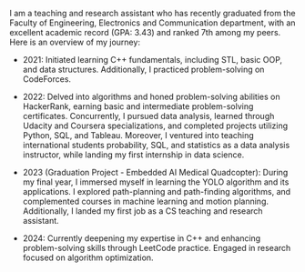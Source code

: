 <!---I'm Hend Emad, a passionate individual with a strong interest in algorithms, machine learning, and their practical applications. Currently, I'm deeply engaged in my research on pathfinding algorithms, exploring their effectiveness in both static and dynamic environments.

I am actively seeking opportunities to collaborate on exciting AI projects that involve machine learning, deep learning, and computer vision. I'm particularly interested in projects that require algorithm implementation and optimization.

If you're working on a project that aligns with my areas of interest, or if you're interested in discussing collaborations and sharing knowledge, let's connect and make a positive impact together!
--->

I am a teaching and research assistant who has recently graduated from the Faculty of Engineering, Electronics and Communication department, with an excellent academic record (GPA: 3.43) and ranked 7th among my peers. Here is an overview of my journey:

- 2021: Initiated learning C++ fundamentals, including STL, basic OOP, and data structures. Additionally, I practiced problem-solving on CodeForces.

- 2022: Delved into algorithms and honed problem-solving abilities on HackerRank, earning basic and intermediate problem-solving certificates. Concurrently, I pursued data analysis, learned through Udacity and Coursera specializations, and completed projects utilizing Python, SQL, and Tableau. Moreover, I ventured into teaching international students probability, SQL, and statistics as a data analysis instructor, while landing my first internship in data science.

- 2023 (Graduation Project - Embedded AI Medical Quadcopter): During my final year, I immersed myself in learning the YOLO algorithm and its applications. I explored path-planning and path-finding algorithms, and complemented courses in machine learning and motion planning. Additionally, I landed my first job as a CS teaching and research assistant.
 
- 2024: Currently deepening my expertise in C++ and enhancing problem-solving skills through LeetCode practice. Engaged in research focused on algorithm optimization.

<!--- 📫 How to reach me:

     Email: hendemadsaber@gmail.com
     LinkedIn: https://www.linkedin.com/in/hend-emad
--->
<!---
HendEmad/HendEmad is a ✨ special ✨ repository because its `README.md` (this file) appears on your GitHub profile.
You can click the Preview link to take a look at your changes.
--->
